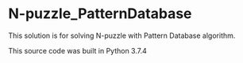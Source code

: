 # N-puzzle_PatternDatabase
This solution is for solving N-puzzle with Pattern Database algorithm.

This source code was built in Python 3.7.4
